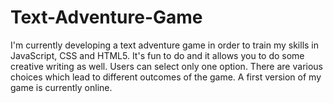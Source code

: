 # Text-Adventure-Game

I'm currently developing a text adventure game in order to train my skills in JavaScript, CSS and HTML5. It's fun to do and it allows you to do some creative writing as well. Users can select only one option. There are various choices which lead to different outcomes of the game. A first version of my game is currently online.
